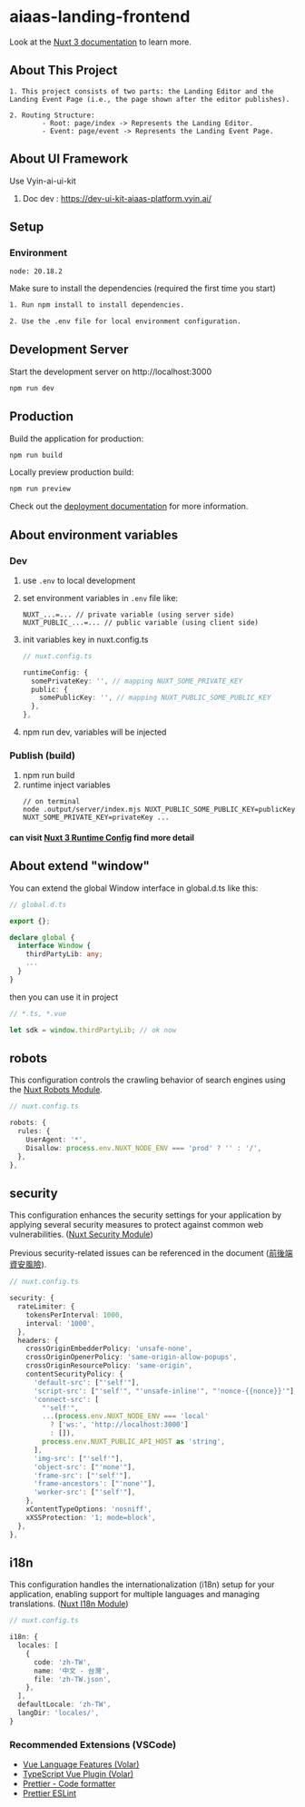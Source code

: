 # aiaas-landing-frontend

Look at the [Nuxt 3 documentation](https://nuxt.com/docs/getting-started/introduction) to learn more.

## About This Project

    1. This project consists of two parts: the Landing Editor and the Landing Event Page (i.e., the page shown after the editor publishes).

    2. Routing Structure:
    		- Root: page/index -> Represents the Landing Editor.
    		- Event: page/event -> Represents the Landing Event Page.

## About UI Framework

Use Vyin-ai-ui-kit

1. Doc dev : https://dev-ui-kit-aiaas-platform.vyin.ai/

## Setup

### Environment

    node: 20.18.2

Make sure to install the dependencies (required the first time you start)

```bash
1. Run npm install to install dependencies.

2. Use the .env file for local environment configuration.
```

## Development Server

Start the development server on http://localhost:3000

```bash
npm run dev
```

## Production

Build the application for production:

```bash
npm run build
```

Locally preview production build:

```bash
npm run preview
```

Check out the [deployment documentation](https://nuxt.com/docs/getting-started/deployment) for more information.

## About environment variables

### Dev

1. use `.env` to local development
2. set environment variables in `.env` file like:
   ```
   NUXT_...=... // private variable (using server side)
   NUXT_PUBLIC_...=... // public variable (using client side)
   ```
3. init variables key in nuxt.config.ts

   ```typescript
   // nuxt.config.ts

   runtimeConfig: {
     somePrivateKey: '', // mapping NUXT_SOME_PRIVATE_KEY
     public: {
       somePublicKey: '', // mapping NUXT_PUBLIC_SOME_PUBLIC_KEY
     },
   },
   ```

4. npm run dev, variables will be injected

### Publish (build)

1. npm run build
2. runtime inject variables
   ```
   // on terminal
   node .output/server/index.mjs NUXT_PUBLIC_SOME_PUBLIC_KEY=publicKey NUXT_SOME_PRIVATE_KEY=privateKey ...
   ```

#### can visit [Nuxt 3 Runtime Config](https://nuxt.com/docs/guide/going-further/runtime-config) find more detail

## About extend "window"

You can extend the global Window interface in global.d.ts like this:

```typescript
// global.d.ts

export {};

declare global {
  interface Window {
    thirdPartyLib: any;
    ...
  }
}
```

then you can use it in project

```typescript
// *.ts, *.vue

let sdk = window.thirdPartyLib; // ok now
```

## robots

This configuration controls the crawling behavior of search engines using the [Nuxt Robots Module](https://nuxt.com/modules/robots).

```typescript
// nuxt.config.ts

robots: {
  rules: {
    UserAgent: '*',
    Disallow: process.env.NUXT_NODE_ENV === 'prod' ? '' : '/',
  },
},
```

## security

This configuration enhances the security settings for your application by applying several security measures to protect against common web vulnerabilities. ([Nuxt Security Module](https://nuxt.com/modules/security))

Previous security-related issues can be referenced in the document ([前後端資安風險](https://gamania-group.atlassian.net/wiki/spaces/BP/pages/672366827)).

```typescript
// nuxt.config.ts

security: {
  rateLimiter: {
    tokensPerInterval: 1000,
    interval: '1000',
  },
  headers: {
    crossOriginEmbedderPolicy: 'unsafe-none',
    crossOriginOpenerPolicy: 'same-origin-allow-popups',
    crossOriginResourcePolicy: 'same-origin',
    contentSecurityPolicy: {
      'default-src': ["'self'"],
      'script-src': ["'self'", "'unsafe-inline'", "'nonce-{{nonce}}'"],
      'connect-src': [
        "'self'",
        ...(process.env.NUXT_NODE_ENV === 'local'
          ? ['ws:', 'http://localhost:3000']
          : []),
        process.env.NUXT_PUBLIC_API_HOST as 'string',
      ],
      'img-src': ["'self'"],
      'object-src': ["'none'"],
      'frame-src': ["'self'"],
      'frame-ancestors': ["'none'"],
      'worker-src': ["'self'"],
    },
    xContentTypeOptions: 'nosniff',
    xXSSProtection: '1; mode=block',
  },
},
```

## i18n

This configuration handles the internationalization (i18n) setup for your application, enabling support for multiple languages and managing translations. ([Nuxt I18n Module](https://nuxt.com/modules/i18n))

```typescript
// nuxt.config.ts

i18n: {
  locales: [
    {
      code: 'zh-TW',
      name: '中文 - 台灣',
      file: 'zh-TW.json',
    },
  ],
  defaultLocale: 'zh-TW',
  langDir: 'locales/',
}
```

### Recommended Extensions (VSCode)

- [Vue Language Features (Volar)](https://marketplace.visualstudio.com/items?itemName=Vue.volar)
- [TypeScript Vue Plugin (Volar)](https://marketplace.visualstudio.com/items?itemName=Vue.vscode-typescript-vue-plugin)
- [Prettier - Code formatter](https://marketplace.visualstudio.com/items?itemName=esbenp.prettier-vscode)
- [Prettier ESLint](https://marketplace.visualstudio.com/items?itemName=rvest.vs-code-prettier-eslint)
